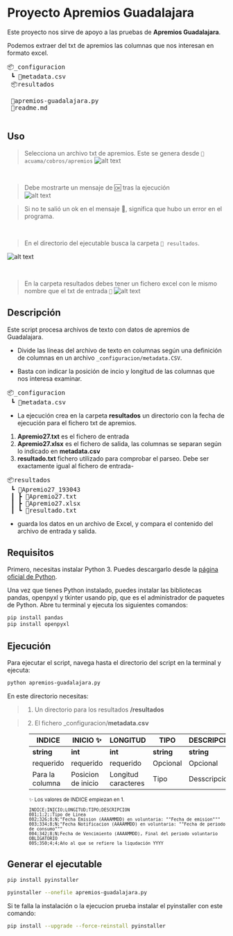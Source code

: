# Proyecto Apremios Guadalajara

Este proyecto nos sirve de apoyo a las pruebas de **Apremios Guadalajara**.

Podemos extraer del txt de apremios las columnas que nos interesan en formato excel.


<pre>
📦_configuracion
 ┗ 📜metadata.csv
 📦resultados

 📜apremios-guadalajara.py
 📜readme.md

</pre>


## Uso

> Selecciona un archivo txt de apremios. Este se genera desde `🚀 acuama/cobros/apremios`
![alt text](readme_img/image.png)

<br>

> Debe mostrarte un mensaje de 🆗 tras la ejecución  
![alt text](readme_img/image-1.png)

> Si no te salió un ok en el mensaje 🚨, significa que hubo un error en el programa. 

<br>

> En el directorio del ejecutable busca la carpeta `📁 resultados`.

![alt text](readme_img/image-2.png)

<br>

> En la carpeta resultados debes tener un fichero excel con le mismo nombre que el txt de entrada  `🚁`
![alt text](readme_img/image-3.png)


## Descripción

Este script procesa archivos de texto con datos de apremios de Guadalajara. 

- Divide las líneas del archivo de texto en columnas según una definición de columnas en un archivo `_configuracion/metadata.CSV`. 

- Basta con indicar la posición de incio y longitud de las columnas que nos interesa examinar.


<pre>
📦_configuracion
 ┗ 📜metadata.csv
</pre>


- La ejecución crea en la carpeta **resultados** un directorio con la fecha de ejecución para el fichero txt de apremios.


1. **Apremio27.txt** es el fichero de entrada
1. **Apremio27.xlsx** es el fichero de salida, las columnas se separan según lo indicado en **metadata.csv**
1. **resultado.txt** fichero utilizado para comprobar el parseo. Debe ser exactamente igual al fichero de entrada-


<pre>
📦resultados
 ┗ 📂Apremio27_193043
 ┃ ┣ 📜Apremio27.txt
 ┃ ┣ 📜Apremio27.xlsx
 ┃ ┗ 📜resultado.txt
</pre>


- guarda los datos en un archivo de Excel, y compara el contenido del archivo de entrada y salida.

## Requisitos

Primero, necesitas instalar Python 3. Puedes descargarlo desde la [página oficial de Python](https://www.python.org/downloads/).

Una vez que tienes Python instalado, puedes instalar las bibliotecas pandas, openpyxl y tkinter usando pip, que es el administrador de paquetes de Python. Abre tu terminal y ejecuta los siguientes comandos:

```bash
pip install pandas
pip install openpyxl
```

## Ejecución

Para ejecutar el script, navega hasta el directorio del script en la terminal y ejecuta:

```bash
python apremios-guadalajara.py
```

En este directorio necesitas:

> 1. Un directorio para los resultados **/resultados**


> 2. El fichero _configuracion/**metadata.csv**

<div style="margin-left: 50px;">

<small>

| INDICE | INICIO ✨| LONGITUD | TIPO | DESCRIPCION |
|--------|--------|----------|------|-------------|
| **string**   | **int**      | **int**        | **string**     |**string**   |
| requerido  | requerido   | requerido       | Opcional    | Opcional   |
| Para la columna   | Posicion de inicio      | Longitud caracteres        |  Tipo    | Desscripcion |

✨ Los valores de INDICE empiezan en 1.

```xls
INDICE;INICIO;LONGITUD;TIPO;DESCRIPCION
001;1;2;;Tipo de Linea
002;326;8;N;"Fecha Emision (AAAAMMDD) en voluntaria: ""Fecha de emision"""
003;334;8;N;"Fecha Notificacion (AAAAMMDD) en voluntaria: ""Fecha de periodo de consumo"""
004;342;8;N;Fecha de Vencimiento (AAAAMMDD), Final del periodo voluntario OBLIGATORIO
005;350;4;4;Año al que se refiere la liqudación YYYY
```
</small>
</div>

## Generar el ejecutable

```bash
pip install pyinstaller

pyinstaller --onefile apremios-guadalajara.py
```

Si te falla la instalación o la ejecucion prueba instalar el pyinstaller con este comando:
```bash
pip install --upgrade --force-reinstall pyinstaller
```




